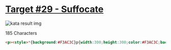 # [Target #29 - Suffocate](https://cssbattle.dev/play/29)

![kata result img](https://cssbattle.dev/targets/29.png)

185 Characters

```HTML
<p><style>*{background:#F3AC3C}p{width:300;height:300;color:#F3AC3C;background:#F3AC3C;border-radius:106q;margin:-158 -108;box-shadow:300px 0,0 300px,300px 300px,152q 152q 0 -50q#1A4341
```
